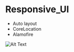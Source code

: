 # Responsive_UI

- Auto layout
- CoreLocation
- Alamofire



![Alt Text](https://user-images.githubusercontent.com/14840152/90982840-5c890880-e56a-11ea-97c2-126fc1f0b869.gif)
